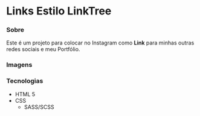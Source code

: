# Links Estilo LinkTree

### Sobre 

Este é um projeto para colocar no Instagram como **Link** para minhas outras redes sociais e meu Portfólio.

### Imagens


### Tecnologias

- HTML 5
- CSS 
    - SASS/SCSS